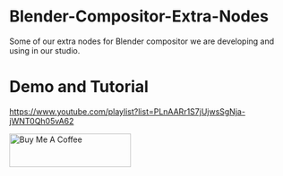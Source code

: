 # Blender-Compositor-Extra-Nodes
Some of our extra nodes for Blender compositor we are developing and using in our studio.
# Demo and Tutorial
https://www.youtube.com/playlist?list=PLnAARr1S7jUjwsSgNja-jWNT0Qh05vA62


<a href="https://www.buymeacoffee.com/fahadp" target="_blank"><img src="https://cdn.buymeacoffee.com/buttons/v2/default-yellow.png" alt="Buy Me A Coffee" style="height: 60px !important;width: 217px !important;" ></a>
